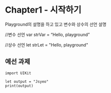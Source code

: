 # Chapter1 - 시작하기
Playground의 설명을 하고 있고 변수와 상수의 선언 설명

//변수 선언
var strVar = “Hello, playground”

//상수 선언
let strLet = "Hello, playground"

## 예선 과제
```
import UIKit

let output = "Jsyeo"
print(output)
```
